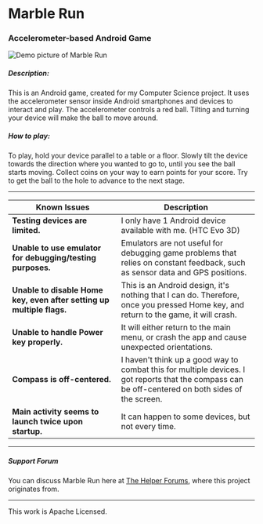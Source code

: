 # Marble Run
### Accelerometer-based Android Game

![](http://i.imgur.com/ITDYv.png "Demo picture of Marble Run")

##### Description:

This is an Android game, created for my Computer Science project. It uses the accelerometer sensor inside Android smartphones and devices to interact and play. The accelerometer controls a red ball. Tilting and turning your device will make the ball to move around. 

##### How to play:

To play, hold your device parallel to a table or a floor. Slowly tilt the device towards the direction where you wanted to go to, until you see the ball starts moving. Collect coins on your way to earn points for your score. Try to get the ball to the hole to advance to the next stage.

---

| Known Issues | Description
| --- | --- |
| **Testing devices are limited.** | I only have 1 Android device available with me. (HTC Evo 3D) |
| **Unable to use emulator for debugging/testing purposes.** | Emulators are not useful for debugging game problems that relies on constant feedback, such as sensor data and GPS positions. |
| **Unable to disable Home key, even after setting up multiple flags.** | This is an Android design, it's nothing that I can do. Therefore, once you pressed Home key, and return to the game, it will crash. |
| **Unable to handle Power key properly.** | It will either return to the main menu, or crash the app and cause unexpected orientations. |
| **Compass is off-centered.** | I haven't think up a good way to combat this for multiple devices. I got reports that the compass can be off-centered on both sides of the screen. |
| **Main activity seems to launch twice upon startup.** | It can happen to some devices, but not every time. |

---

##### Support Forum

You can discuss Marble Run here at [The Helper Forums](http://www.thehelper.net/forums), where this project originates from.

---

This work is Apache Licensed.
